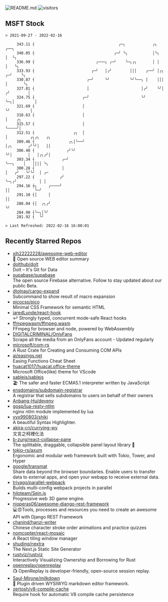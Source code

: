 ![README.md](https://github.com/Gerhut/Gerhut/workflows/README.md/badge.svg)
![visitors](https://visitors.vercel.app/Gerhut/Gerhut?token=8cf69d1f6813d272ef062726b6070c9be4ff72038cfe5a7ded7384a8da65d866)

## MSFT Stock

```
> 2021-09-27 - 2022-02-16

     343.11 ┤                                     ╭─╮            ╭╮        ╭──╮                                  
     340.05 ┤                                   ╭─╯ ╰╮           │╰╮       │  ╰╮                                 
     336.99 ┤                           ╭───╮ ╭─╯    ╰─╮╭╮       │ │       │   ╰╮                                
     333.93 ┤                         ╭─╯   │╭╯        │││    ╭──╯ │╭╮   ╭─╯    ╰╮                               
     330.87 ┤                       ╭─╯     ╰╯         ╰╯╰──╮ │    │││   │       ╰╮                              
     327.81 ┤                       │                       │╭╯    ╰╯│  ╭╯        │                              
     324.75 ┤                     ╭─╯                       ╰╯       ╰─╮│         │                              
     321.69 ┤                     │                                    ╰╯         │                              
     318.63 ┤                     │                                               │    ╭╮                        
     315.57 ┤                     │                                               ╰────╯│                        
     312.51 ┤                 ╭╮  │                                                     │          ╭╮╭╮   ╭╮     
     309.46 ┤               ╭╮│╰──╯                                                     │╭╮       ╭╯╰╯│   ││     
     306.40 ┤              ╭╯╰╯                                                         ╰╯│       │   │╭╮╭╯│     
     303.34 ┤            ╭─╯                                                              ╰──╮    │   ││││ ╰╮    
     300.28 ┤            │                                                                   │   ╭╯   ╰╯╰╯  │ ╭─ 
     297.22 ┤           ╭╯                                                                   ╰─╮╭╯          │ │  
     294.16 ┼╮     ╭────╯                                                                      ││           ╰─╯  
     291.10 ┤│     │                                                                           ││                
     288.04 ┤│  ╭╮╭╯                                                                           ╰╯                
     284.98 ┤╰─╮│╰╯                                                                                              
     281.92 ┤  ╰╯                                                                                                

> Last Refreshed: 2022-02-16 16:00:01
```

## Recently Starred Repos

- [xjh22222228/awesome-web-editor](https://github.com/xjh22222228/awesome-web-editor)  
  🔨  Open source WEB editor summary
- [dolthub/dolt](https://github.com/dolthub/dolt)  
  Dolt – It's Git for Data
- [supabase/supabase](https://github.com/supabase/supabase)  
  The open source Firebase alternative. Follow to stay updated about our public Beta.
- [dtolnay/cargo-expand](https://github.com/dtolnay/cargo-expand)  
  Subcommand to show result of macro expansion
- [picocss/pico](https://github.com/picocss/pico)  
  Minimal CSS Framework for semantic HTML
- [jaredLunde/react-hook](https://github.com/jaredLunde/react-hook)  
  ↩ Strongly typed, concurrent mode-safe React hooks
- [ffmpegwasm/ffmpeg.wasm](https://github.com/ffmpegwasm/ffmpeg.wasm)  
  FFmpeg for browser and node, powered by WebAssembly
- [DIGITALCRIMINAL/OnlyFans](https://github.com/DIGITALCRIMINAL/OnlyFans)  
  Scrape all the media from an OnlyFans account - Updated regularly
- [microsoft/com-rs](https://github.com/microsoft/com-rs)  
  A Rust Crate for Creating and Consuming COM APIs
- [ai/easings.net](https://github.com/ai/easings.net)  
  Easing Functions Cheat Sheet
- [huacat1017/huacat.office-theme](https://github.com/huacat1017/huacat.office-theme)  
  Microsoft Office(like) theme for VScode
- [sablejs/sablejs](https://github.com/sablejs/sablejs)  
  🏖️ The safer and faster ECMA5.1 interpreter written by JavaScript
- [ensdomains/subdomain-registrar](https://github.com/ensdomains/subdomain-registrar)  
  A registrar that sells subdomains to users on behalf of their owners
- [Anbang-Hu/devenv](https://github.com/Anbang-Hu/devenv)  
- [gosp/lua-resty-ntlm](https://github.com/gosp/lua-resty-ntlm)  
  nginx ntlm module implemented by lua
- [yyx990803/shiki](https://github.com/yyx990803/shiki)  
  A beautiful Syntax Highlighter.
- [akira-cn/currying-wy](https://github.com/akira-cn/currying-wy)  
  文言之柯裡化法
- [b-zurg/react-collapse-pane](https://github.com/b-zurg/react-collapse-pane)  
  The splittable, draggable, collapsible panel layout library 🎉
- [tokio-rs/axum](https://github.com/tokio-rs/axum)  
  Ergonomic and modular web framework built with Tokio, Tower, and Hyper
- [google/transmat](https://github.com/google/transmat)  
  Share data beyond the browser boundaries. Enable users to transfer data to external apps, and open your webapp to receive external data.
- [trivago/parallel-webpack](https://github.com/trivago/parallel-webpack)  
  Builds multi-config webpack projects in parallel
- [hiloteam/Sein.js](https://github.com/hiloteam/Sein.js)  
  Progressive web 3D game engine.
- [nioperas06/awesome-django-rest-framework](https://github.com/nioperas06/awesome-django-rest-framework)  
   💻😍Tools, processes and resources you need to create an awesome API with Django REST Framework
- [chanind/hanzi-writer](https://github.com/chanind/hanzi-writer)  
  Chinese character stroke order animations and practice quizzes
- [nomcopter/react-mosaic](https://github.com/nomcopter/react-mosaic)  
  A React tiling window manager
- [shuding/nextra](https://github.com/shuding/nextra)  
  The Next.js Static Site Generator
- [rustviz/rustviz](https://github.com/rustviz/rustviz)  
  Interactively Visualizing Ownership and Borrowing for Rust
- [openreplay/openreplay](https://github.com/openreplay/openreplay)  
  :tv: OpenReplay is developer-friendly, open-source session replay.
- [Saul-Mirone/milkdown](https://github.com/Saul-Mirone/milkdown)  
  🍼 Plugin driven WYSIWYG  markdown editor framework.
- [zertosh/v8-compile-cache](https://github.com/zertosh/v8-compile-cache)  
  Require hook for automatic V8 compile cache persistence
